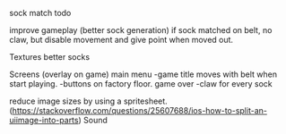 sock match todo

improve gameplay (better sock generation)
if sock matched on belt, no claw, but disable movement and give point when moved out.

Textures
better socks

Screens (overlay on game)
main menu
-game title moves with belt when start playing.
-buttons on factory floor.
game over
-claw for every sock

reduce image sizes by using a spritesheet. (https://stackoverflow.com/questions/25607688/ios-how-to-split-an-uiimage-into-parts)
Sound

